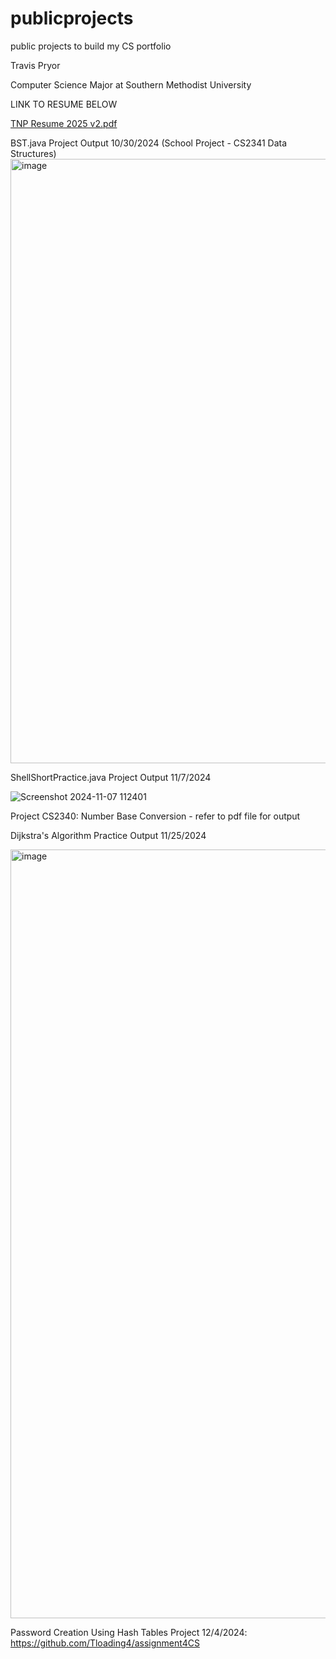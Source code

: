 # publicprojects
public projects to build my CS portfolio

Travis Pryor 

Computer Science Major at Southern Methodist University 

LINK TO RESUME BELOW


[TNP Resume 2025 v2.pdf](https://github.com/user-attachments/files/20235769/TNP.Resume.2025.v2.pdf)


BST.java Project Output 10/30/2024 (School Project - CS2341 Data Structures)
<img width="967" alt="image" src="https://github.com/user-attachments/assets/c9217a52-348e-4d53-b556-cdc9c4616fa7">



ShellShortPractice.java Project Output 11/7/2024 

![Screenshot 2024-11-07 112401](https://github.com/user-attachments/assets/30c34a38-4b79-4e34-8219-a9f2903f1ca8)

Project CS2340: Number Base Conversion - refer to pdf file for output 

Dijkstra's Algorithm Practice Output 11/25/2024

<img width="1230" alt="image" src="https://github.com/user-attachments/assets/42243c7d-e216-411b-9732-79d4acadaf1d">



Password Creation Using Hash Tables Project 12/4/2024:
https://github.com/Tloading4/assignment4CS
